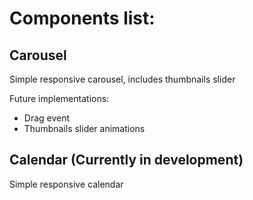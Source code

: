 # Components list:

## Carousel 

  Simple responsive carousel, includes thumbnails slider <br />
  
  Future implementations:
  - Drag event
  - Thumbnails slider animations  

## Calendar (Currently in development)
  Simple responsive calendar
